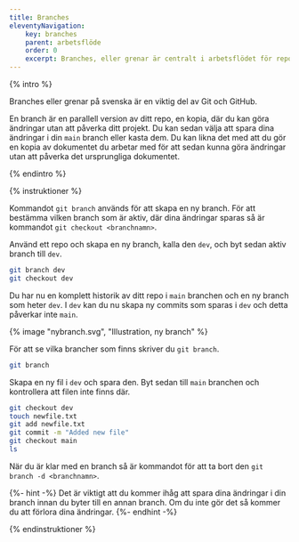 ```yaml
---
title: Branches
eleventyNavigation:
    key: branches
    parent: arbetsflöde
    order: 0
    excerpt: Branches, eller grenar är centralt i arbetsflödet för repos.
---
```


{% intro %}

Branches eller grenar på svenska är en viktig del av Git och GitHub. 

En branch är en parallell version av ditt repo, en kopia, där du kan göra ändringar utan att påverka ditt projekt. Du kan sedan välja att spara dina ändringar i din `main` branch eller kasta dem. Du kan likna det med att du gör en kopia av dokumentet du arbetar med för att sedan kunna göra ändringar utan att påverka det ursprungliga dokumentet.

{% endintro %}

{% instruktioner %}

Kommandot `git branch` används för att skapa en ny branch. För att bestämma vilken branch som är aktiv, där dina ändringar sparas så är kommandot `git checkout <branchnamn>`.


Använd ett repo och skapa en ny branch, kalla den `dev`, och byt sedan aktiv branch till `dev`.

```bash
git branch dev
git checkout dev
```

Du har nu en komplett historik av ditt repo i `main` branchen och en ny branch som heter `dev`. I `dev` kan du nu skapa ny commits som sparas i `dev` och detta påverkar inte `main`.

{% image "nybranch.svg", "Illustration, ny branch" %}

För att se vilka brancher som finns skriver du `git branch`.

```bash
git branch
```

Skapa en ny fil i `dev` och spara den. Byt sedan till `main` branchen och kontrollera att filen inte finns där.

```bash
git checkout dev
touch newfile.txt
git add newfile.txt
git commit -m "Added new file"
git checkout main
ls
```

När du är klar med en branch så är kommandot för att ta bort den `git branch -d <branchnamn>`.

{%- hint -%}
Det är viktigt att du kommer ihåg att spara dina ändringar i din branch innan du byter till en annan branch. Om du inte gör det så kommer du att förlora dina ändringar.
{%- endhint -%}

{% endinstruktioner %}